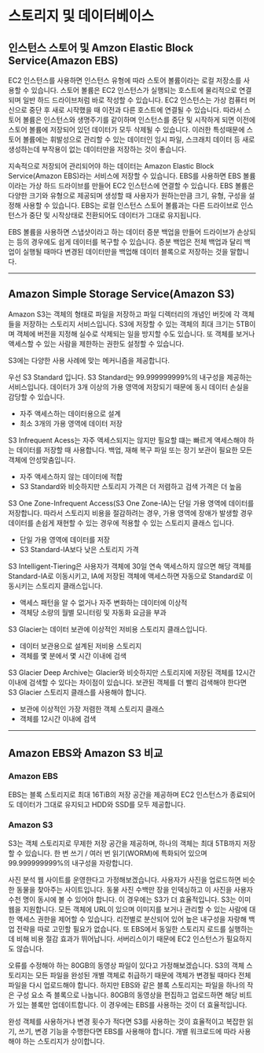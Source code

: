 # 스토리지 및 데이터베이스

## 인스턴스 스토어 및 Amzon Elastic Block Service(Amazon EBS)

EC2 인스턴스를 사용하면 인스턴스 유형에 따라 스토어 볼륨이라는 로컬 저장소를 사용할 수 있습니다. 스토어 볼륨은 EC2 인스턴스가 실행되는 호스트에 물리적으로 연결되며 일반 하드 드라이브처럼 바로 작성할 수 있습니다. EC2 인스턴스는 가상 컴퓨터 머신으로 중단 후 새로 시작했을 때 이전과 다른 호스트에 연결될 수 있습니다. 따라서 스토어 볼륨은 인스턴스와 생명주기를 같이하며 인스턴스를 중단 및 시작하게 되면 이전에 스토어 볼륨에 저장되어 있던 데이터가 모두 삭제될 수 있습니다. 이러한 특성때문에 스토어 볼륨에는 휘발성으로 관리할 수 있는 데이터인 임시 파일, 스크래치 데이터 등 새로 생성하는데 부작용이 없는 데이터만을 저장하는 것이 좋습니다.

지속적으로 저장되어 관리되어야 하는 데이터는 Amazon Elastic Block Service(Amazon EBS)라는 서비스에 저장할 수 있습니다. EBS를 사용하면 EBS 볼륨이라는 가상 하드 드라이브를 만들어 EC2 인스턴스에 연결할 수 있습니다. EBS 볼륨은 다양한 크기와 유형으로 제공되며 생성할 때 사용자가 원하는만큼 크기, 유형, 구성을 설정해 사용할 수 있습니다. EBS는 로컬 인스턴스 스토어 볼륨과는 다른 드라이브로 인스턴스가 중단 및 시작상태로 전환되어도 데이터가 그대로 유지됩니다.

EBS 볼륨을 사용하면 스냅샷이라고 하는 데이터 증분 백업을 만들어 드라이브가 손상되는 등의 경우에도 쉽게 데이터를 복구할 수 있습니다. 증분 백업은 전체 백업과 달리 백업이 실행될 때마다 변경된 데이터만을 백업해 데이터 블록으로 저장하는 것을 말합니다.

---

## Amazon Simple Storage Service(Amazon S3)

Amazon S3는 객체의 형태로 파일을 저장하고 파일 디렉터리의 개념인 버킷에 각 객체들을 저장하는 스토리지 서비스입니다. S3에 저장할 수 있는 객체의 최대 크기는 5TB이며 객체에 버전을 지정해 실수로 삭제되는 일을 방지할 수도 있습니다. 또 객체를 보거나 액세스할 수 있는 사람을 제한하는 권한도 설정할 수 있습니다.

S3에는 다양한 사용 사례에 맞는 메커니즘을 제공합니다.

우선 S3 Standard 입니다. S3 Standard는 99.999999999%의 내구성을 제공하는 서비스입니다. 데이터가 3개 이상의 가용 영역에 저장되기 때문에 동시 데이터 손실을 감당할 수 있습니다.

- 자주 액세스하는 데이터용으로 설계
- 최소 3개의 가용 영역에 데이터 저장

S3 Infrequent Acess는 자주 액세스되지는 않지만 필요할 떄는 빠르게 액세스해야 하는 데이터를 저장할 때 사용합니다. 백업, 재해 복구 파일 또는 장기 보관이 필요한 모든 객체에 안성맞춤입니다.

- 자주 액세스하지 않는 데이터에 적합
- S3 Standard와 비슷하지만 스토리지 가격은 더 저렴하고 검색 가격은 더 높음

S3 One Zone-Infrequent Access(S3 One Zone-IA)는 단일 가용 영역에 데이터를 저장합니다. 따라서 스토리지 비용을 절감하려는 경우, 가용 영역에 장애가 발생할 경우 데이터를 손쉽게 재현할 수 있는 경우에 적용할 수 있는 스토리지 클래스 입니다.

- 단일 가용 영역에 데이터를 저장
- S3 Standard-IA보다 낮은 스토리지 가격

S3 Intelligent-Tiering은 사용자가 객체에 30일 연속 액세스하지 않으면 해당 객체를 Standard-IA로 이동시키고, IA에 저장된 객체에 액세스하면 자동으로 Standard로 이동시키는 스토리지 클래스입니다.

- 액세스 패턴을 알 수 없거나 자주 변화하는 데이터에 이상적
- 객체당 소량의 월별 모니터링 및 자동화 요금을 부과

S3 Glacier는 데이터 보관에 이상적인 저비용 스토리지 클래스입니다.

- 데이터 보관용으로 설계된 저비용 스토리지
- 객체를 몇 분에서 몇 시간 이내에 검색

S3 Glacier Deep Archive는 Glacier와 비슷하지만 스토리지에 저장된 객체를 12시간 이내에 검색할 수 있다는 차이점이 있습니다. 보관된 객체를 더 빨리 검색해야 한다면 S3 Glacier 스토리지 클래스를 사용해야 합니다.

- 보관에 이상적인 가장 저렴한 객체 스토리지 클래스
- 객체를 12시간 이내에 검색

---

## Amazon EBS와 Amazon S3 비교

### Amazon EBS

EBS는 블록 스토리지로 최대 16TiB의 저장 공간을 제공하며 EC2 인스턴스가 종료되어도 데이터가 그대로 유지되고 HDD와 SSD를 모두 제공합니다.

### Amazon S3

S3는 객체 스토리지로 무제한 저장 공간을 제공하며, 하나의 객체는 최대 5TB까지 저장할 수 있습니다. 한 번 쓰기 / 여러 번 읽기(WORM)에 특화되어 있으며 99.999999999%의 내구성을 자랑합니다.

사진 분석 웹 사이트를 운영한다고 가정해보겠습니다. 사용자가 사진을 업로드하면 비슷한 동물을 찾아주는 사이트입니다. 동물 사진 수백만 장을 인덱싱하고 이 사진을 사용자 수천 명이 동시에 볼 수 있어야 합니다. 이 경우에는 S3가 더 효율적입니다. S3는 이미 웹을 지원합니다. 모든 객체에 URL이 있으며 이미지를 보거나 관리할 수 있는 사람에 대한 액세스 권한을 제어할 수 있습니다. 리전별로 분산되어 있어 높은 내구성을 자랑해 백업 전략을 따로 고민할 필요가 없습니다. 또 EBS에서 동일한 스토리지 로드를 실행하는 데 비해 비용 절감 효과가 뛰어납니다. 서버리스이기 때문에 EC2 인스턴스가 필요하지도 않습니다.

오류를 수정해야 하는 80GB의 동영상 파일이 있다고 가정해보겠습니다. S3의 객체 스토리지는 모든 파일을 완성된 개별 객체로 취급하기 때문에 객체가 변경될 때마다 전체 파일을 다시 업로드해야 합니다. 하지만 EBS와 같은 블록 스토리지는 파일을 하나의 작은 구성 요소 즉 블록으로 나눕니다. 80GB의 동영상을 편집하고 업로드하면 해당 비트가 있는 블록만 업데이트합니다. 이 경우에는 EBS를 사용하는 것이 더 효율적입니다.

완성 객체를 사용하거나 변경 횟수가 적다면 S3를 사용하는 것이 효율적이고 복잡한 읽기, 쓰기, 변경 기능을 수행한다면 EBS를 사용해야 합니다. 개별 워크로드에 따라 사용해야 하는 스토리지가 상이합니다.
